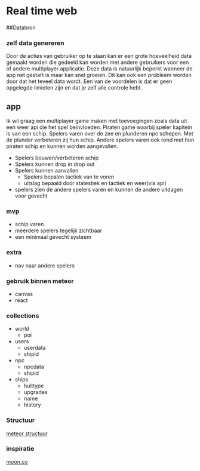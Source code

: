 # Real time web

##Databron 
### zelf data genereren
Door de acties van gebruiker op te slaan kan er een grote hoeveelheid data gemaakt worden die gedeeld kan worden met andere gebruikers voor een of andere multiplayer applicatie.
Deze data is natuurlijk beperkt wanneer de app net gestart is maar kan snel groeien. Dit kan ook een probleem worden door dat het teveel data wordt. Een van de voordelen is dat er geen opgelegde limieten zijn en dat je zelf alle controle hebt.

## app

Ik wil graag een multiplayer game maken met toevoegingen zoals data uit een weer api die het spel beinvloeden. 
Piraten game waarbij speler kapitein is van een schip. Spelers varen over de zee en plunderen npc schepen. Met de plunder verbeteren zij hun schip. Andere spelers varen ook rond met hun piraten schip en kunnen worden aangevallen.
<!-- turnbased be
* interactie fase waarin de gebruikers hun beslissingen nemen
* actie fase waarin acties plaatsvinden
-->
* Spelers bouwen/verbeteren schip
* Spelers kunnen drop in drop out
* Spelers kunnen aanvallen
	* Spelers bepalen tactiek van te voren
	* uitslag bepaald door statestiek en tactiek en weer(via api)
* spelers zien de andere spelers varen en kunnen de andere uitdagen voor gevecht


### mvp
* schip varen
* meerdere spelers tegelijk zichtbaar
* een minimaal gevecht systeem

### extra
* nav naar andere spelers

### gebruik binnen meteor

* canvas
* react

### collections
* world
	* poi
* users
	* userdata
	* shipid
* npc
	* npcdata
	* shipid
* ships
	* hulltype
	* upgrades
	* name
	* history

### Structuur 
[meteor structuur](http://guide.meteor.com/structure.html)

### inspiratie
[moon.co](https://crater.io/posts/QFzyberEqu7mbLz56/multiplayer-space-game-made-with-meteor)
